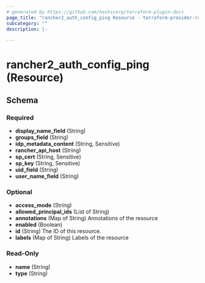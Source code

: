 ```yaml
---
# generated by https://github.com/hashicorp/terraform-plugin-docs
page_title: "rancher2_auth_config_ping Resource - terraform-provider-rancher2"
subcategory: ""
description: |-
  
---
```


# rancher2_auth_config_ping (Resource)





<!-- schema generated by tfplugindocs -->
## Schema

### Required

- **display_name_field** (String)
- **groups_field** (String)
- **idp_metadata_content** (String, Sensitive)
- **rancher_api_host** (String)
- **sp_cert** (String, Sensitive)
- **sp_key** (String, Sensitive)
- **uid_field** (String)
- **user_name_field** (String)

### Optional

- **access_mode** (String)
- **allowed_principal_ids** (List of String)
- **annotations** (Map of String) Annotations of the resource
- **enabled** (Boolean)
- **id** (String) The ID of this resource.
- **labels** (Map of String) Labels of the resource

### Read-Only

- **name** (String)
- **type** (String)


